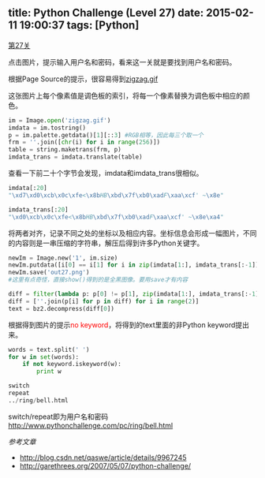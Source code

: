 title: Python Challenge (Level 27)
date: 2015-02-11 19:00:37
tags: [Python]
---

[第27关](http://www.pythonchallenge.com/pc/hex/speedboat.html)

点击图片，提示输入用户名和密码，看来这一关就是要找到用户名和密码。

根据Page Source的提示，很容易得到[zigzag.gif](http://www.pythonchallenge.com/pc/hex/zigzag.gif)

这张图片上每个像素值是调色板的索引，将每一个像素替换为调色板中相应的颜色。
``` Python
im = Image.open('zigzag.gif')
imdata = im.tostring()
p = im.palette.getdata()[1][::3] #RGB相等，因此每三个取一个
frm = ''.join([chr(i) for i in range(256)])
table = string.maketrans(frm, p)
imdata_trans = imdata.translate(table)
```

<!-- more -->

查看一下前二十个字节会发现，imdata和imdata_trans很相似。
``` Python
imdata[:20]
"\xd7\xd0\xcb\x0c\xfe<\x8bHB\xbd\x7f\xb0\xadF\xaa\xcf' ~\x8e"

imdata_trans[:20]
"\xd0\xcb\x0c\xfe<\x8bHB\xbd\x7f\xb0\xadF\xaa\xcf' ~\x8e\xa4"
```

将两者对齐，记录不同之处的坐标以及相应内容。坐标信息会形成一幅图片，不同的内容则是一串压缩的字符串，解压后得到许多Python关键字。
``` Python
newIm = Image.new('1', im.size)
newIm.putdata([i[0] == i[1] for i in zip(imdata[1:], imdata_trans[:-1])])
newIm.save('out27.png')
#这里有点奇怪，直接show()得到的是全黑图像。要用save才有内容

diff = filter(lambda p: p[0] != p[1], zip(imdata[1:], imdata_trans[:-1]))
diff = [''.join(p[i] for p in diff) for i in range(2)]
text = bz2.decompress(diff[0])
```

根据得到图片的提示<font color="red">no keyword</font>，将得到的text里面的非Python keyword提出来。
``` Python
words = text.split(' ')
for w in set(words):
    if not keyword.iskeyword(w):
        print w

switch
repeat
../ring/bell.html
```
switch/repeat即为用户名和密码 http://www.pythonchallenge.com/pc/ring/bell.html

*参考文章*
- http://blog.csdn.net/qaswe/article/details/9967245
- http://garethrees.org/2007/05/07/python-challenge/
